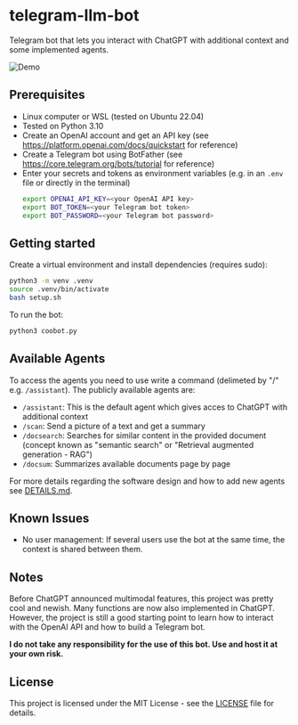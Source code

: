# telegram-llm-bot
Telegram bot that lets you interact with ChatGPT with additional context and some implemented agents. 

![Demo](./video/llm-demo.gif)

## Prerequisites
- Linux computer or WSL (tested on Ubuntu 22.04)
- Tested on Python 3.10
- Create an OpenAI account and get an API key (see https://platform.openai.com/docs/quickstart for reference)
- Create a Telegram bot using BotFather (see https://core.telegram.org/bots/tutorial for reference)
- Enter your secrets and tokens as environment variables (e.g. in an `.env` file or directly in the terminal)
    ```bash
    export OPENAI_API_KEY=<your OpenAI API key>
    export BOT_TOKEN=<your Telegram bot token>
    export BOT_PASSWORD=<your Telegram bot password>
    ```

## Getting started
Create a virtual environment and install dependencies (requires sudo):
```bash
python3 -m venv .venv
source .venv/bin/activate
bash setup.sh
```
To run the bot:
```bash
python3 coobot.py
```

## Available Agents
To access the agents you need to use write a command (delimeted by "/" e.g. `/assistant`). The publicly available agents are:
- `/assistant`: This is the default agent which gives acces to ChatGPT with additional context 
- `/scan`: Send a picture of a text and get a summary
- `/docsearch`: Searches for similar content in the provided document (concept known as "semantic search" or "Retrieval augmented generation - RAG")
- `/docsum`: Summarizes available documents page by page

For more details regarding the software design and how to add new agents see [DETAILS.md](DETAILS.md).

## Known Issues
- No user management: If several users use the bot at the same time, the context is shared between them. 

## Notes
Before ChatGPT announced multimodal features, this project was pretty cool and newish. Many functions are now also implemented in ChatGPT. However, the project is still a good starting point to learn how to interact with the OpenAI API and how to build a Telegram bot.

**I do not take any responsibility for the use of this bot. Use and host it at your own risk.**

## License
This project is licensed under the MIT License - see the [LICENSE](LICENSE) file for details.

